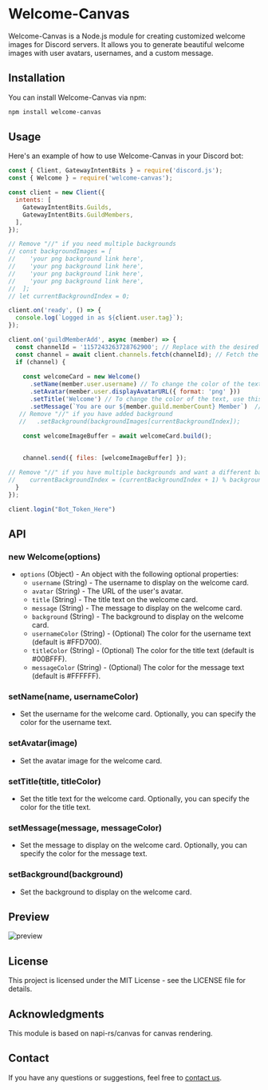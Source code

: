 # Welcome-Canvas

Welcome-Canvas is a Node.js module for creating customized welcome images for Discord servers. It allows you to generate beautiful welcome images with user avatars, usernames, and a custom message.

## Installation

You can install Welcome-Canvas via npm:

```bash
npm install welcome-canvas
```

## Usage

Here's an example of how to use Welcome-Canvas in your Discord bot:

```javascript
const { Client, GatewayIntentBits } = require('discord.js');
const { Welcome } = require('welcome-canvas'); 

const client = new Client({
  intents: [
    GatewayIntentBits.Guilds,
    GatewayIntentBits.GuildMembers,
  ],
});

// Remove "//" if you need multiple backgrounds 
// const backgroundImages = [
//    'your png background link here',
//    'your png background link here',
//    'your png background link here',
//    'your png background link here',
//  ];
// let currentBackgroundIndex = 0; 

client.on('ready', () => {
  console.log(`Logged in as ${client.user.tag}`);
});

client.on('guildMemberAdd', async (member) => {
  const channelId = '1157243263728762900'; // Replace with the desired channel ID
  const channel = await client.channels.fetch(channelId); // Fetch the channel by ID
  if (channel) {
   
    const welcomeCard = new Welcome()
      .setName(member.user.username) // To change the color of the text, use this .setName(member.user.username , '#FFFFFF')  You can replace with your own hex code 
      .setAvatar(member.user.displayAvatarURL({ format: 'png' }))
      .setTitle('Welcome') // To change the color of the text, use this .setTitle('Welcome`, '#FFFFFF') You can replace with your own hex code 
      .setMessage(`You are our ${member.guild.memberCount} Member`)  // To change the color of the text, use this .setMessage(`You are our ${member.guild.memberCount} Member`, '#FFFFFF') You can replace with your own hex code 
   // Remove "//" if you have added background 
   //   .setBackground(backgroundImages[currentBackgroundIndex]); 
    
    const welcomeImageBuffer = await welcomeCard.build();

    
    channel.send({ files: [welcomeImageBuffer] });

// Remove "//" if you have multiple backgrounds and want a different background every time 
//    currentBackgroundIndex = (currentBackgroundIndex + 1) % backgroundImages.length;
  }
});

client.login("Bot_Token_Here")
```

## API

### new Welcome(options)
- `options` (Object) - An object with the following optional properties:
  - `username` (String) - The username to display on the welcome card.
  - `avatar` (String) - The URL of the user's avatar.
  - `title` (String) - The title text on the welcome card.
  - `message` (String) - The message to display on the welcome card.
  - `background` (String) - The background to display on the welcome card.
  - `usernameColor` (String) - (Optional) The color for the username text (default is #FFD700).
  - `titleColor` (String) - (Optional) The color for the title text (default is #00BFFF).
  - `messageColor` (String) - (Optional) The color for the message text (default is #FFFFFF).

### setName(name, usernameColor)
- Set the username for the welcome card. Optionally, you can specify the color for the username text.

### setAvatar(image)
- Set the avatar image for the welcome card.

### setTitle(title, titleColor)
- Set the title text for the welcome card. Optionally, you can specify the color for the title text.

### setMessage(message, messageColor)
- Set the message to display on the welcome card. Optionally, you can specify the color for the message text.

### setBackground(background)
- Set the background to display on the welcome card.

## Preview
![preview](https://s6.imgcdn.dev/99feL.png)

## License

This project is licensed under the MIT License - see the LICENSE file for details.

## Acknowledgments

This module is based on napi-rs/canvas for canvas rendering.

## Contact

If you have any questions or suggestions, feel free to [contact us](https://discord.gg/cool-music-support-925619107460698202).
